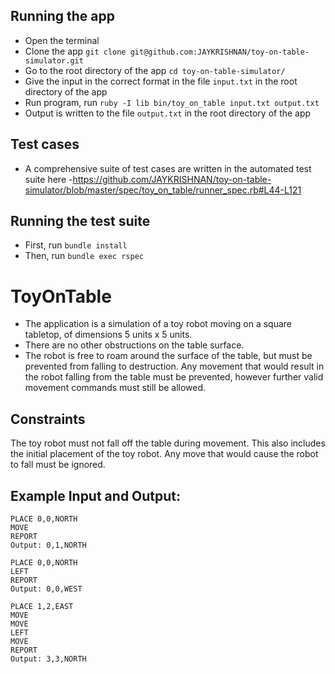 ## Running the app
- Open the terminal
- Clone the app `git clone git@github.com:JAYKRISHNAN/toy-on-table-simulator.git`
- Go to the root directory of the app `cd toy-on-table-simulator/`
- Give the input in the correct format in the file `input.txt` in the root directory of the app
- Run program, run  `ruby -I lib bin/toy_on_table input.txt output.txt`
- Output is written to the file `output.txt` in the root directory of the app

## Test cases

- A comprehensive suite of test cases are written in the automated test suite here -https://github.com/JAYKRISHNAN/toy-on-table-simulator/blob/master/spec/toy_on_table/runner_spec.rb#L44-L121


## Running the test suite
- First, run `bundle install`
- Then, run `bundle exec rspec`


# ToyOnTable

- The application is a simulation of a toy robot moving on a square tabletop, of dimensions 5 units x 5 units.
- There are no other obstructions on the table surface.
- The robot is free to roam around the surface of the table, but must be prevented from falling to destruction. Any movement
  that would result in the robot falling from the table must be prevented, however further valid movement commands must still
  be allowed.


## Constraints

The toy robot must not fall off the table during movement. This also includes the initial placement of the toy robot.
Any move that would cause the robot to fall must be ignored.

## Example Input and Output:

```plain
PLACE 0,0,NORTH
MOVE
REPORT
Output: 0,1,NORTH
```

```plain
PLACE 0,0,NORTH
LEFT
REPORT
Output: 0,0,WEST
```

```plain
PLACE 1,2,EAST
MOVE
MOVE
LEFT
MOVE
REPORT
Output: 3,3,NORTH
```
